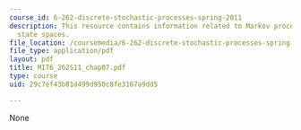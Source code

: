 ```yaml
---
course_id: 6-262-discrete-stochastic-processes-spring-2011
description: This resource contains information related to Markov processes with countable
  state spaces.
file_location: /coursemedia/6-262-discrete-stochastic-processes-spring-2011/29c7ef43b81d499d950c8fe3167a9dd5_MIT6_262S11_chap07.pdf
file_type: application/pdf
layout: pdf
title: MIT6_262S11_chap07.pdf
type: course
uid: 29c7ef43b81d499d950c8fe3167a9dd5

---
```

None